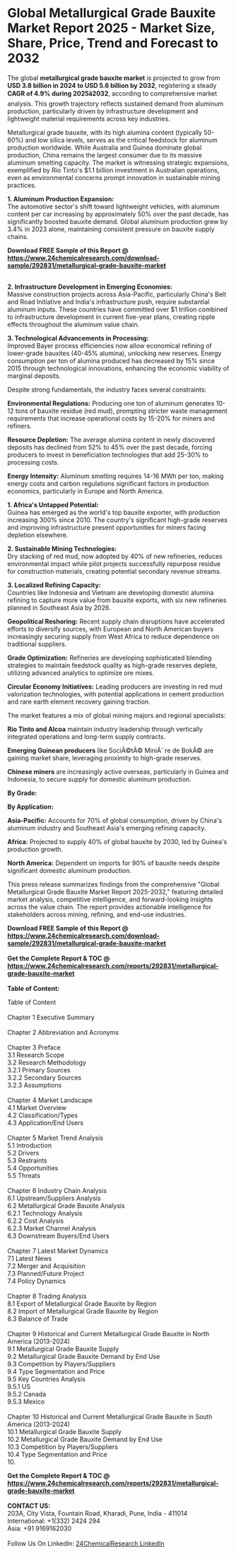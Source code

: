 <h1>Global Metallurgical Grade Bauxite Market Report 2025 - Market Size, Share, Price, Trend and Forecast to 2032</h1><p>The global <strong>metallurgical grade bauxite market</strong> is projected to grow from <strong>USD 3.8 billion in 2024 to USD 5.6 billion by 2032</strong>, registering a steady <strong>CAGR of 4.9% during 2025â2032</strong>, according to comprehensive market analysis. This growth trajectory reflects sustained demand from aluminum production, particularly driven by infrastructure development and lightweight material requirements across key industries.</p><p>Metallurgical grade bauxite, with its high alumina content (typically 50-60%) and low silica levels, serves as the critical feedstock for aluminum production worldwide. While Australia and Guinea dominate global production, China remains the largest consumer due to its massive aluminum smelting capacity. The market is witnessing strategic expansions, exemplified by Rio Tinto's $1.1 billion investment in Australian operations, even as environmental concerns prompt innovation in sustainable mining practices.</p><p><strong>1. Aluminum Production Expansion:</strong><br>
The automotive sector's shift toward lightweight vehicles, with aluminum content per car increasing by approximately 50% over the past decade, has significantly boosted bauxite demand. Global aluminum production grew by 3.4% in 2023 alone, maintaining consistent pressure on bauxite supply chains.</p><div><b>Download FREE Sample of this Report @ 
            <a href="https://www.24chemicalresearch.com/download-sample/292831/metallurgical-grade-bauxite-market">
            https://www.24chemicalresearch.com/download-sample/292831/metallurgical-grade-bauxite-market</a></b></div><br><p><strong>2. Infrastructure Development in Emerging Economies:</strong><br>
Massive construction projects across Asia-Pacific, particularly China's Belt and Road Initiative and India's infrastructure push, require substantial aluminum inputs. These countries have committed over $1 trillion combined to infrastructure development in current five-year plans, creating ripple effects throughout the aluminum value chain.</p><p><strong>3. Technological Advancements in Processing:</strong><br>
Improved Bayer process efficiencies now allow economical refining of lower-grade bauxites (40-45% alumina), unlocking new reserves. Energy consumption per ton of alumina produced has decreased by 15% since 2015 through technological innovations, enhancing the economic viability of marginal deposits.</p><p>Despite strong fundamentals, the industry faces several constraints:</p><p><strong>Environmental Regulations:</strong> Producing one ton of aluminum generates 10-12 tons of bauxite residue (red mud), prompting stricter waste management requirements that increase operational costs by 15-20% for miners and refiners.</p><p><strong>Resource Depletion:</strong> The average alumina content in newly discovered deposits has declined from 52% to 45% over the past decade, forcing producers to invest in beneficiation technologies that add 25-30% to processing costs.</p><p><strong>Energy Intensity:</strong> Aluminum smelting requires 14-16 MWh per ton, making energy costs and carbon regulations significant factors in production economics, particularly in Europe and North America.</p><p><strong>1. Africa's Untapped Potential:</strong><br>
Guinea has emerged as the world's top bauxite exporter, with production increasing 300% since 2010. The country's significant high-grade reserves and improving infrastructure present opportunities for miners facing depletion elsewhere.</p><p><strong>2. Sustainable Mining Technologies:</strong><br>
Dry stacking of red mud, now adopted by 40% of new refineries, reduces environmental impact while pilot projects successfully repurpose residue for construction materials, creating potential secondary revenue streams.</p><p><strong>3. Localized Refining Capacity:</strong><br>
Countries like Indonesia and Vietnam are developing domestic alumina refining to capture more value from bauxite exports, with six new refineries planned in Southeast Asia by 2026.</p><p><strong>Geopolitical Reshoring:</strong> Recent supply chain disruptions have accelerated efforts to diversify sources, with European and North American buyers increasingly securing supply from West Africa to reduce dependence on traditional suppliers.</p><p><strong>Grade Optimization:</strong> Refineries are developing sophisticated blending strategies to maintain feedstock quality as high-grade reserves deplete, utilizing advanced analytics to optimize ore mixes.</p><p><strong>Circular Economy Initiatives:</strong> Leading producers are investing in red mud valorization technologies, with potential applications in cement production and rare earth element recovery gaining traction.</p><p>The market features a mix of global mining majors and regional specialists:</p><p><strong>Rio Tinto and Alcoa</strong> maintain industry leadership through vertically integrated operations and long-term supply contracts.</p><p><strong>Emerging Guinean producers</strong> like SociÃ©tÃ© MiniÃ¨re de BokÃ© are gaining market share, leveraging proximity to high-grade reserves.</p><p><strong>Chinese miners</strong> are increasingly active overseas, particularly in Guinea and Indonesia, to secure supply for domestic aluminum production.</p><p><strong>By Grade:</strong></p><p><strong>By Application:</strong></p><p><strong>Asia-Pacific:</strong> Accounts for 70% of global consumption, driven by China's aluminum industry and Southeast Asia's emerging refining capacity.</p><p><strong>Africa:</strong> Projected to supply 40% of global bauxite by 2030, led by Guinea's production growth.</p><p><strong>North America:</strong> Dependent on imports for 90% of bauxite needs despite significant domestic aluminum production.</p><p>This press release summarizes findings from the comprehensive "Global Metallurgical Grade Bauxite Market Report 2025-2032," featuring detailed market analysis, competitive intelligence, and forward-looking insights across the value chain. The report provides actionable intelligence for stakeholders across mining, refining, and end-use industries.</p><div><b>Download FREE Sample of this Report @ 
            <a href="https://www.24chemicalresearch.com/download-sample/292831/metallurgical-grade-bauxite-market">
            https://www.24chemicalresearch.com/download-sample/292831/metallurgical-grade-bauxite-market</a></b></div><br><div><b>Get the Complete Report & TOC @ 
            <a href="https://www.24chemicalresearch.com/reports/292831/metallurgical-grade-bauxite-market">
            https://www.24chemicalresearch.com/reports/292831/metallurgical-grade-bauxite-market</a></b></div><br>
            <b>Table of Content:</b><p>Table of Content<br />
<br />
Chapter 1 Executive Summary<br />
<br />
Chapter 2 Abbreviation and Acronyms<br />
<br />
Chapter 3 Preface<br />
3.1 Research Scope<br />
3.2 Research Methodology<br />
  3.2.1 Primary Sources<br />
  3.2.2 Secondary Sources<br />
  3.2.3 Assumptions<br />
		<br />
Chapter 4 Market Landscape<br />
4.1 Market Overview<br />
4.2 Classification/Types<br />
4.3 Application/End Users<br />
<br />
Chapter 5 Market Trend Analysis <br />
5.1 Introduction<br />
5.2 Drivers<br />
5.3 Restraints<br />
5.4 Opportunities<br />
5.5 Threats<br />
<br />
Chapter 6 Industry Chain Analysis<br />
6.1 Upstream/Suppliers Analysis<br />
6.2 Metallurgical Grade Bauxite Analysis<br />
  6.2.1 Technology Analysis<br />
  6.2.2 Cost Analysis<br />
  6.2.3 Market Channel Analysis<br />
6.3 Downstream Buyers/End Users<br />
<br />
Chapter 7 Latest Market Dynamics<br />
7.1 Latest News<br />
7.2 Merger and Acquisition<br />
7.3 Planned/Future Project<br />
7.4 Policy Dynamics<br />
<br />
Chapter 8 Trading Analysis<br />
8.1 Export of Metallurgical Grade Bauxite by Region<br />
8.2 Import of Metallurgical Grade Bauxite by Region<br />
8.3 Balance of Trade<br />
<br />
Chapter 9 Historical and Current Metallurgical Grade Bauxite in North America (2013-2024)<br />
9.1 Metallurgical Grade Bauxite Supply <br />
9.2 Metallurgical Grade Bauxite Demand by End Use<br />
9.3 Competition by Players/Suppliers<br />
9.4 Type Segmentation and Price<br />
9.5 Key Countries Analysis<br />
  9.5.1 US<br />
  9.5.2 Canada<br />
  9.5.3 Mexico<br />
<br />
Chapter 10 Historical and Current Metallurgical Grade Bauxite in South America (2013-2024)<br />
10.1 Metallurgical Grade Bauxite Supply <br />
10.2 Metallurgical Grade Bauxite Demand by End Use<br />
10.3 Competition by Players/Suppliers<br />
10.4 Type Segmentation and Price<br />
10.</p><div><b>Get the Complete Report & TOC @ 
            <a href="https://www.24chemicalresearch.com/reports/292831/metallurgical-grade-bauxite-market">
            https://www.24chemicalresearch.com/reports/292831/metallurgical-grade-bauxite-market</a></b></div><br><b>CONTACT US:</b><br>
            203A, City Vista, Fountain Road, Kharadi, Pune, India - 411014<br>
            International: +1(332) 2424 294<br>
            Asia: +91 9169162030 <br><br>
            Follow Us On LinkedIn: <a href="https://www.linkedin.com/company/24chemicalresearch/">24ChemicalResearch LinkedIn</a>